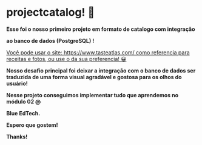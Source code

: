 # projectcatalog! 🏅



**Esse foi o nosso primeiro projeto em formato de catalogo com integração** 

**ao banco de dados (PostgreSQL) !**

<u>Você pode usar o site:  https://www.tasteatlas.com/ como referencia para receitas e fotos, ou use o da sua preferencia! 😀</u>



**Nosso desafio principal foi deixar a integração com o banco de dados ser traduzida de uma forma visual agradável e gostosa para os olhos do usuário!**

**Nesse projeto conseguimos implementar tudo que aprendemos no módulo 02  @**

**Blue EdTech.**

**Espero que gostem!**

**Thanks!**

# 

# 

